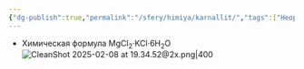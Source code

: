```yaml
---
{"dg-publish":true,"permalink":"/sfery/himiya/karnallit/","tags":["Неорганика"]}
---
```


- Химическая формула MgCl<sub>2</sub>·KCl·6H<sub>2</sub>O
![CleanShot 2025-02-08 at 19.34.52@2x.png|400](/img/user/%D0%90%D1%80%D1%85%D0%B8%D0%B2/%D0%9A%D1%8D%D1%88/CleanShot%202025-02-08%20at%2019.34.52@2x.png)